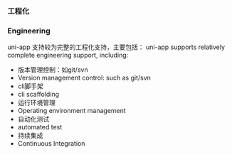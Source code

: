 
### 工程化
### Engineering

uni-app 支持较为完整的工程化支持，主要包括：
uni-app supports relatively complete engineering support, including:

- 版本管理控制：如git/svn
- Version management control: such as git/svn
- cli脚手架
- cli scaffolding
- 运行环境管理
- Operating environment management
- 自动化测试
- automated test
- 持续集成
- Continuous Integration
